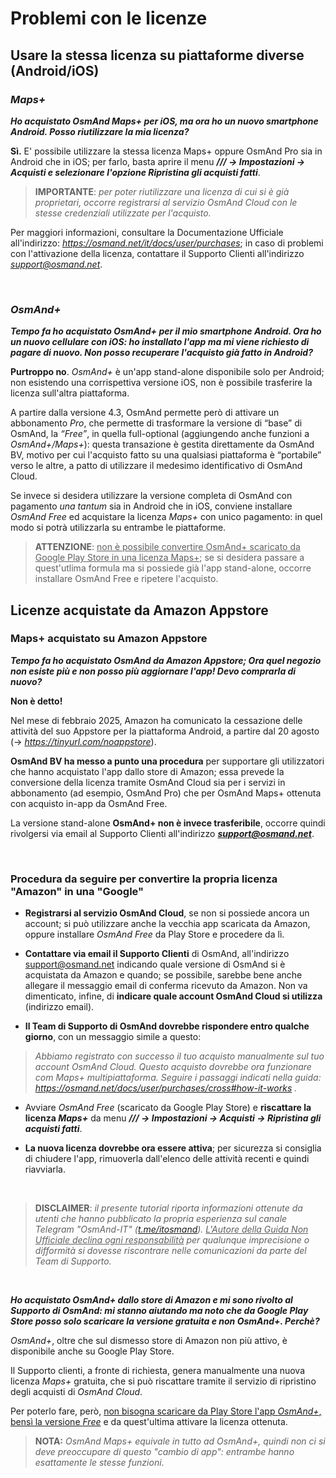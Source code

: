 # Problemi con le licenze

## Usare la stessa licenza su piattaforme diverse (Android/iOS)

### *Maps+* 
***Ho acquistato OsmAnd Maps+ per iOS, ma ora ho un nuovo smartphone Android. Posso riutilizzare la mia licenza?***

**Sì.** E' possibile utilizzare la stessa licenza Maps+ oppure OsmAnd Pro sia in Android che in iOS; per farlo, basta aprire il menu ***/// -> Impostazioni -> Acquisti e selezionare l'opzione Ripristina gli acquisti fatti***.

> **IMPORTANTE**: *per poter riutilizzare una licenza di cui si è già proprietari, occorre registrarsi al servizio OsmAnd Cloud con le stesse credenziali utilizzate per l'acquisto.*

Per maggiori informazioni, consultare la Documentazione Ufficiale all'indirizzo: *https://osmand.net/it/docs/user/purchases*; in caso di problemi con l'attivazione della licenza, contattare il Supporto Clienti all'indirizzo *support@osmand.net*.

<br>

### *OsmAnd+* 
***Tempo fa ho acquistato OsmAnd+ per il mio smartphone Android. Ora ho un nuovo cellulare con iOS: ho installato l'app ma mi viene richiesto di pagare di nuovo. Non posso recuperare l'acquisto già fatto in Android?***

**Purtroppo no**. *OsmAnd+* è un'app stand-alone disponibile solo per Android; non esistendo una corrispettiva versione iOS, non è possibile trasferire la licenza sull'altra piattaforma.

A partire dalla versione 4.3, OsmAnd permette però di attivare un abbonamento *Pro*, che permette di trasformare la versione di “base” di OsmAnd, la *“Free”*, in quella full-optional (aggiungendo anche funzioni a *OsmAnd+/Maps+*): questa transazione è gestita direttamente da OsmAnd BV, motivo per cui l'acquisto fatto su una qualsiasi piattaforma è “portabile” verso le altre, a patto di utilizzare il medesimo identificativo di OsmAnd Cloud.

Se invece si desidera utilizzare la versione completa di OsmAnd con pagamento *una tantum* sia in Android che in iOS, conviene installare *OsmAnd Free* ed acquistare la licenza *Maps+* con unico pagamento: in quel modo si potrà utilizzarla su entrambe le piattaforme.

> **ATTENZIONE**: <u>non è possibile convertire OsmAnd+ scaricato da Google Play Store in una licenza Maps+</u>; se si desidera passare a quest'utlima formula ma si possiede già l'app stand-alone, occorre installare OsmAnd Free e ripetere l'acquisto. 




## Licenze acquistate da Amazon Appstore
### Maps+ acquistato su Amazon Appstore

***Tempo fa ho acquistato OsmAnd da Amazon Appstore; Ora quel negozio non esiste più e non posso più aggiornare l'app! Devo comprarla di nuovo?***

**Non è detto!** 

Nel mese di febbraio 2025, Amazon ha comunicato la cessazione delle attività del suo Appstore per la piattaforma Android, a partire dal 20 agosto (-> *https://tinyurl.com/noappstore*).

**OsmAnd BV ha messo a punto una procedura** per supportare gli utilizzatori che hanno acquistato l'app dallo store di Amazon; essa prevede la conversione della licenza tramite OsmAnd Cloud sia per i servizi in abbonamento (ad esempio, OsmAnd Pro) che per OsmAnd Maps+ ottenuta con acquisto in-app da OsmAnd Free.

La versione stand-alone **OsmAnd+ non è invece trasferibile**, occorre quindi  rivolgersi  via email al Supporto Clienti all'indirizzo ***support@osmand.net***.

<br>


### Procedura da seguire per convertire la propria licenza "Amazon" in una "Google"

* **Registrarsi al servizio OsmAnd Cloud**, se non si possiede ancora un account; si può utilizzare anche la vecchia app scaricata da Amazon, oppure installare *OsmAnd Free* da Play Store e procedere da lì.

* **Contattare via email il Supporto Clienti** di OsmAnd, all'indirizzo support@osmand.net indicando quale versione di OsmAnd si è acquistata da Amazon e quando; se possibile, sarebbe bene anche allegare il messaggio email di conferma ricevuto da Amazon. Non va dimenticato, infine, di **indicare quale account OsmAnd Cloud si utilizza** (indirizzo email).

* **Il Team di Supporto di OsmAnd dovrebbe rispondere entro qualche giorno**, con un messaggio simile a questo:

>*Abbiamo registrato con successo il tuo acquisto manualmente sul tuo account OsmAnd Cloud. 
>Questo acquisto  dovrebbe ora funzionare com Maps+ multipiattaforma.
>Seguire i passaggi indicati nella guida: <a href="support@osmand.net" target="_blank">https://osmand.net/docs/user/purchases/cross#how-it-works</a> .*

* Avviare *OsmAnd Free* (scaricato da Google Play Store) e **riscattare la licenza *Maps+*** da menu ***/// -> Impostazioni -> Acquisti -> Ripristina gli acquisti fatti***.

* **La nuova licenza dovrebbe ora essere attiva**; per sicurezza si consiglia di chiudere l'app, rimuoverla dall'elenco delle attività recenti e quindi riavviarla.

<br>

> **DISCLAIMER**: *il presente tutorial riporta informazioni ottenute da utenti che hanno pubblicato la propria esperienza sul canale Telegram "OsmAnd-IT" (<a href="t.me/itosmand" target="_blank">t.me/itosmand</a>). 
><u>L'Autore della Guida Non Ufficiale declina ogni responsabilità</u> per qualunque imprecisione o difformità si dovesse riscontrare nelle comunicazioni da parte del Team di Supporto.*


<br>


***Ho acquistato OsmAnd+ dallo store di Amazon e mi sono rivolto al Supporto di OsmAnd: mi stanno aiutando ma noto che da Google Play Store posso solo scaricare la versione gratuita e non OsmAnd+. Perchè?***

*OsmAnd+*, oltre che sul dismesso store di Amazon non più attivo, è disponibile anche su Google Play Store. 

Il Supporto clienti, a fronte di richiesta, genera manualmente una nuova licenza *Maps+* gratuita, che si può riscattare tramite il servizio di ripristino degli acquisti di *OsmAnd Cloud*.

Per poterlo fare, però, <u>non bisogna scaricare da Play Store l'app *OsmAnd+*, bensì la versione *Free*</u> e da quest'ultima attivare la licenza ottenuta.

>**NOTA:** **OsmAnd Maps+* equivale in tutto ad OsmAnd+, quindi non ci si deve preoccupare di questo "cambio di app": entrambe hanno esattamente le stesse funzioni*.